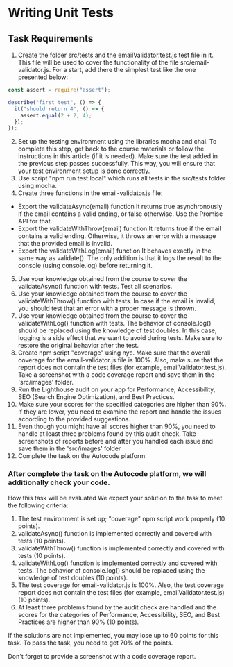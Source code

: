 # Writing Unit Tests

## Task Requirements

1. Create the folder src/tests and the emailValidator.test.js test file in it. This file will be used to cover the functionality of the file src/email-validator.js. For a start, add there the simplest test like the one presented below:

```js
const assert = require("assert");

describe("first test", () => {
  it("should return 4", () => {
    assert.equal(2 + 2, 4);
  });
});
```

2. Set up the testing environment using the libraries mocha and chai. To complete this step, get back to the course materials or follow the instructions in this article (if it is needed). Make sure the test added in the previous step passes successfully. This way, you will ensure that your test environment setup is done correctly.
3. Use script "npm run test:local" which runs all tests in the src/tests folder using mocha.
4. Create three functions in the email-validator.js file:

- Export the validateAsync(email) function It returns true asynchronously if the email contains a valid ending, or false otherwise. Use the Promise API for that.
- Export the validateWithThrow(email) function It returns true if the email contains a valid ending. Otherwise, it throws an error with a message that the provided email is invalid.
- Export the validateWithLog(email) function It behaves exactly in the same way as validate(). The only addition is that it logs the result to the console (using console.log) before returning it.

5. Use your knowledge obtained from the course to cover the validateAsync() function with tests. Test all scenarios.
6. Use your knowledge obtained from the course to cover the validateWithThrow() function with tests. In case if the email is invalid, you should test that an error with a proper message is thrown.
7. Use your knowledge obtained from the course to cover the validateWithLog() function with tests. The behavior of console.log() should be replaced using the knowledge of test doubles. In this case, logging is a side effect that we want to avoid during tests. Make sure to restore the original behavior after the test.
8. Create npm script "coverage" using nyc. Make sure that the overall coverage for the email-validator.js file is 100%. Also, make sure that the report does not contain the test files (for example, emailValidator.test.js). Take a screenshot with a code coverage report and save them in the 'src/images' folder.
9. Run the Lighthouse audit on your app for Performance, Accessibility, SEO (Search Engine Optimization), and Best Practices.
10. Make sure your scores for the specified categories are higher than 90%. If they are lower, you need to examine the report and handle the issues according to the provided suggestions.
11. Even though you might have all scores higher than 90%, you need to handle at least three problems found by this audit check. Take screenshots of reports before and after you handled each issue and save them in the 'src/images' folder
12. Complete the task on the Autocode platform.

### After complete the task on the Autocode platform, we will additionally check your code.

How this task will be evaluated
We expect your solution to the task to meet the following criteria:

1. The test environment is set up; "coverage" npm script work properly (10 points).
2. validateAsync() function is implemented correctly and covered with tests (10 points).
3. validateWithThrow() function is implemented correctly and covered with tests (10 points).
4. validateWithLog() function is implemented correctly and covered with tests. The behavior of console.log() should be replaced using the knowledge of test doubles (10 points).
5. The test coverage for email-validator.js is 100%. Also, the test coverage report does not contain the test files (for example, emailValidator.test.js) (10 points).
6. At least three problems found by the audit check are handled and the scores for the categories of Performance, Accessibility, SEO, and Best Practices are higher than 90% (10 points).

If the solutions are not implemented, you may lose up to 60 points for this task. To pass the task, you need to get 70% of the points.

Don't forget to provide a screenshot with a code coverage report.
